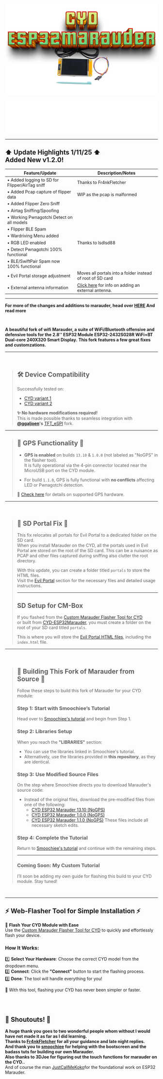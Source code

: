 ![Header](pictures/mainheader.png)
<br>


<div align="center" style="max-width: 100%; overflow: visible;">
  <img 
    src="https://github.com/ATOMNFT/CM-Box/blob/main/Images/Repolike.svg" 
    style="width: 100%; height: 110px; max-width: 800px;" 
    alt="Responsive SVG">
</div>
  
---

  ## ⬆ Update Highlights 1/11/25 ⬆ <br> Added New v1.2.0!
  
  | Feature/Update                             | Description/Notes                                                                                                                                                        |
|--------------------------------------------|------------------------------------------------------------------------------------------------------------------------------------------------------------------------|
| • Added logging to SD for Flipper/AirTag sniff | Thanks to Fr4nkFletcher                                                                                                                                               |
| • Added Pcap capture of flipper data       | WIP as the pcap is malformed                                                                                                                                            |
| • Added Flipper Zero Sniff                 |                                                                                                                                                                        |
| • Airtag Sniffing/Spoofing                 |                                                                                                                                                                        |
| • Working Pwnagotchi Detect on all models  |                                                                                                                                                                        |
| • Flipper BLE Spam                         |                                                                                                                                                                        |
| • Wardriving Menu added                    |                                                                                                                                                                        |
| • RGB LED enabled                          | Thanks to lsdlsd88                                                                                                                                                    |
| • Detect Pwnagotchi 100% functional        |                                                                                                                                                                        |
| • BLE/SwiftPair Spam now 100% functional   |                                                                                                                                                                        |
| • Evil Portal storage adjustment           | Moves all portals into a folder instead of root of SD card                                                                                                            |
| • External antenna information             | [Click here](https://github.com/Fr4nkFletcher/ESP32-Marauder-Cheap-Yellow-Display/blob/master/AntennaMod.md) for info on adding an external antenna.                                                                                                                |

---

<b>For more of the changes and additions to marauder, head over <a href=https://github.com/justcallmekoko/ESP32Marauder/releases/tag/v1.1.0>HERE</a> And read more</b>

<br>

<b>A beautiful fork of wifi Marauder, a suite of WiFi/Bluetooth offensive and defensive tools for the 2.8'' ESP32 Module ESP32-2432S028R WiFi+BT Dual-core 240X320 Smart Display.</b>
<b>This fork features a few great fixes and customzations.</b>

<hr>
<br>
  
> ## 🛠️ **Device Compatibility**
> 
> Successfully tested on:
> - [CYD variant 1](https://amazon.com/dp/B0BVFXR313)  
> - [CYD variant 2](https://amazon.com/dp/B0CLR7MQ91)  
> 
> **✨ No hardware modifications required!**  
> This is made possible thanks to seamless integration with **[@ggaljoen](https://github.com/ggaljoen)'s** [TFT_eSPI](https://github.com/ggaljoen/TFT_eSPI) fork.

<hr>

> ## 📡 **GPS Functionality** 📡
> 
> - **GPS is enabled** on builds `13.10` & `1.0.0` (not labeled as "NoGPS" in the flasher tool).  
>   It is fully operational via the 4-pin connector located near the MicroUSB port on the CYD module.  
> 
> - For build `1.1.0`, GPS is fully functional with **no conflicts** affecting LED or Pwnagotchi detection.  
> 
> 🔗 [Check here](https://github.com/justcallmekoko/ESP32Marauder/wiki/gps-modification) for details on supported GPS hardware.

<hr>
<br>

> ## 💾 **SD Portal Fix** 💾
> 
> This fix relocates all portals for Evil Portal to a dedicated folder on the SD card.  
> When you install Marauder on the CYD, all the portals used in Evil Portal are stored on the root of the SD card. This can be a nuisance as PCAP and other files captured during sniffing also clutter the root directory.  
> 
> With this update, you can create a folder titled `portals` to store the HTML files.  
> Visit the [Evil Portal](https://github.com/ATOMNFT/CYD-ESP32Marauder/tree/master/Evil%20Portal%20Stuff) section for the necessary files and detailed usage instructions.  
> 
> ---
> 
> ## **SD Setup for CM-Box**
> 
> If you flashed from the [Custom Marauder Flasher Tool for CYD](https://atomnft.github.io/CM-Box/flash0.html)  
> or built from [CYD-ESP32Marauder](https://github.com/ATOMNFT/CYD-ESP32Marauder), you must create a folder on the root of your SD card titled `portals`.  
> 
> This is where you will store the [Evil Portal HTML files](https://github.com/ATOMNFT/CYD-ESP32Marauder/tree/master/Evil%20Portal%20Stuff), including the `index.html` file.

 
<hr>
<br>

> ## 🔧 **Building This Fork of Marauder from Source** 🔧  
> 
> Follow these steps to build this fork of Marauder for your CYD module:  
> 
> ### Step 1: Start with Smoochiee’s Tutorial  
> Head over to [Smoochiee's tutorial](https://github.com/smoochiee/Marauder-FOR-CYD---CHEAP-YELLOW-DISPLAY) and begin from Step 1.  
> 
> ### Step 2: Libraries Setup  
> When you reach the **"LIBRARIES"** section:  
> - You can use the libraries linked in Smoochiee's tutorial.  
> - Alternatively, use the libraries provided in **this repository**, as they are identical.  
> 
> ### Step 3: Use Modified Source Files  
> On the step where Smoochiee directs you to download Marauder's source code:  
> - Instead of the original files, download the pre-modified files from one of the following:  
>   - [CYD ESP32 Marauder 13.10 (NoGPS)](https://github.com/ATOMNFT/CYD-ESP32Marauder/tree/master/CYD%20ESP32%20Marauder%2013.10%20(NoGPS))  
>   - [CYD ESP32 Marauder 1.0.0 (NoGPS)](https://github.com/ATOMNFT/CYD-ESP32Marauder/tree/master/CYD%20ESP32%20Marauder%201.0.0%20(NoGPS))
>   - [CYD ESP32 Marauder 1.1.0 (NoGPS)](https://github.com/ATOMNFT/CYD-ESP32Marauder/tree/master/CYD%20ESP32%20Marauder%201.1.0)
> These files include all necessary sketch edits.  
> 
> ### Step 4: Complete the Tutorial  
> Return to [Smoochiee's tutorial](https://github.com/smoochiee/Marauder-FOR-CYD---CHEAP-YELLOW-DISPLAY) and continue with the remaining steps.  
> 
> ---
> 
> ### Coming Soon: My Custom Tutorial  
> I’ll soon be adding my own guide for flashing this build to your CYD module. Stay tuned!

<br>
<hr>

## ⚡ Web-Flasher Tool for Simple Installation ⚡

🚀 **Flash Your CYD Module with Ease**  
Use the [Custom Marauder Flasher Tool for CYD](https://atomnft.github.io/CM-Box/flash0.html) to quickly and effortlessly flash your device.  

### How It Works:  
1️⃣ **Select Your Hardware**: Choose the correct CYD model from the dropdown menu.  
2️⃣ **Connect**: Click the **"Connect"** button to start the flashing process.  
3️⃣ **Done**: The tool will handle everything for you!  

🎉 With this tool, flashing your CYD has never been simpler or faster.
  
  <br>
  <br>
 
## 📢 Shoutouts! 📢
<b>A huge thank you goes to two wonderful people whom without I would have not made it as far as I  did learning.</b> 
<br>
<b>Thanks to <a href=https://github.com/Fr4nkFletcher>Fr4nkFletcher</a> for all your guidance and late night replies.</b>
<br>
<b>And thank you to <a href=https://github.com/smoochiee>smoochiee</a> for helping with the bootscreen and the badass tuts for building our own Marauder.</b>
<br>
<b>Also thanks to 3DJoe for figuring out the touch functions for marauder on the CYD..</b>
<br>
And of course the man <a href=https://github.com/justcallmekoko>JustCallMeKoko</a>for the foundational work on ESP32 Marauder.

